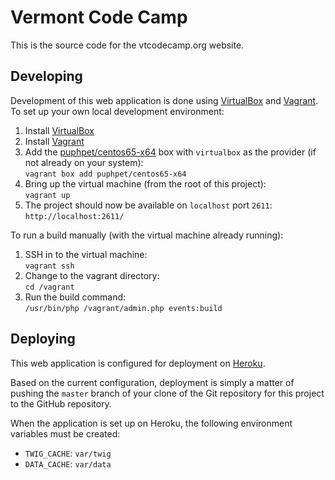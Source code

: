 # Vermont Code Camp

This is the source code for the vtcodecamp.org website.

## Developing

Development of this web application is done using [VirtualBox](https://www.virtualbox.org/) 
and [Vagrant](http://vagrantup.com/). To set up your own local development environment:

1. Install [VirtualBox](https://www.virtualbox.org/)
2. Install [Vagrant](http://vagrantup.com/)
3. Add the [puphpet/centos65-x64](https://app.vagrantup.com/puphpet/boxes/centos65-x64) box with `virtualbox` as the provider (if not already on your system):  
`vagrant box add puphpet/centos65-x64`
4. Bring up the virtual machine (from the root of this project):  
`vagrant up`
5. The project should now be available on `localhost` port `2611`:  
`http://localhost:2611/`

To run a build manually (with the virtual machine already running):

1. SSH in to the virtual machine:  
`vagrant ssh`
2. Change to the vagrant directory:  
`cd /vagrant`
3. Run the build command:  
`/usr/bin/php /vagrant/admin.php events:build`

## Deploying

This web application is configured for deployment on [Heroku](https://www.heroku.com/).

Based on the current configuration, deployment is simply a matter of pushing the `master` branch of your clone of the Git repository for this project to the GitHub repository. 

When the application is set up on Heroku, the following environment variables must be created:

* `TWIG_CACHE`: `var/twig`
* `DATA_CACHE`: `var/data`
